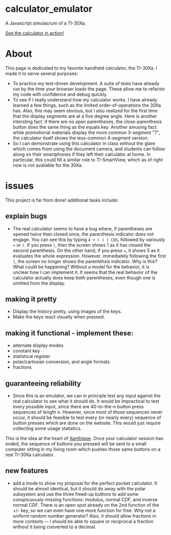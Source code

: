 # calculator_emulator
A Javascript simulacrum of a TI-30Xa.

[See the calculator in action!](https://aldenmb.github.io/calculator_emulator/)

# About

This page is dedicated to my favorite handheld calculator, the TI-30Xa. I made it to serve several purposes:
 - To practice my test-driven development. A suite of tests have already run by the time your browser loads the page. These allow me to refactor my code with confidence and debug quickly.
 - To see if I really understand how my calculator works. I have already learned a few things, such as the limited order-of-operations the 30Xa has. Also, this may seem obvious, but I also realized for the first time that the display segments are at a five degree angle. Here is another intersting fact: if there are no open parentheses, the close-parenthesis button does the same thing as the equals key. Another amusing fact: while promotional materials display the more common 3-segment "7", the calculator itself shows the less-common 4-segment version.
 - So I can demonstrate using this calculator in class without the glare which comes from using the document camera, and students can follow along on their smartphones if they left their calculator at home. In particular, this could fill a similar role to TI-SmartView, which as of right now is not available for the 30Xa.

# issues
This project is far from done! additional tasks include:

## explain bugs

 - The real calculator seems to have a bug where, if parentheses are opened twice then closed once, the parenthesis indicator does not engage. You can see this by typing `4 + ( ( ) COS`, followed by variously `=` or `)`. If you press `)`, then the screen shows 1 as it has closed the second parenthesis. On the other hand, if you press `=`, it shows 5 as it evaluates the whole expression. However, immediately following the first `)`, the screen no longer shows the parentehsis indicator. Why is this? What could be happening? Without a model for the behavior, it is unclear how I can implement it. It seems that the real behavior of the calculator actually does keep both parentheses, even though one is omitted from the display.

## making it pretty

 - Display the history pretty, using images of the keys.
 - Make the keys react visually when pressed.

## making it functional - implement these:

 - alternate display modes
 - constant key
 - statistical register
 - polar/cartesian conversion, and angle formats
 - fractions

## guaranteeing reliability

 - Since this is an emulator, we can in principle test any input against the real calculator to see what it should do. It would be impractical to test every possible input, since there are 40-to-the-n button press sequences of length n. However, since most of those sequences never occur, it should be feasible to test every (or nearly every) sequence of button presses which are done on the website. This would just require collecting some usage statistics. 
 
 This is the idea at the heart of [Xanthippe](https://aldenbradford.com/introducing-xanthippe.html). Once your calculator session has ended, the sequence of buttons you pressed will be sent to a small computer sitting in my living room which pushes those same buttons on a real TI-30Xa calculator.

## new features

 - add a mode to show my proposal for the perfect pocket calculator. It should be almost identical, but it should do away with the polar subsystem and use the three freed-up buttons to add some conspicuously-missing functions: modulus, normal CDF, and inverse normal CDF. There is an open spot already on the 2nd function of the +/- key, so we can even have one more function for free. Why not a uniform random number generator? Also, it should allow fractions in more contexts -- I should be able to square or reciprocal a fraction without it being converted to a decimal.
